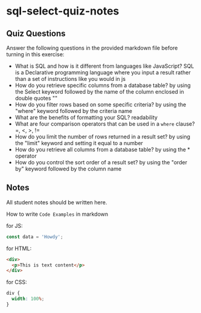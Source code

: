 # sql-select-quiz-notes

## Quiz Questions

Answer the following questions in the provided markdown file before turning in this exercise:

- What is SQL and how is it different from languages like JavaScript?
  SQL is a Declarative programming language where you input a result rather than a set of instructions like you would in js
- How do you retrieve specific columns from a database table?
  by using the Select keyword followed by the name of the column enclosed in double quotes ""
- How do you filter rows based on some specific criteria?
  by using the "where" keyword followed by the criteria name
- What are the benefits of formatting your SQL?
  readability
- What are four comparison operators that can be used in a `where` clause?
  =, <, >, !=
- How do you limit the number of rows returned in a result set?
  by using the "limit" keyword and setting it equal to a number
- How do you retrieve all columns from a database table?
  by using the \* operator
- How do you control the sort order of a result set?
  by using the "order by" keyword followed by the column name

## Notes

All student notes should be written here.

How to write `Code Examples` in markdown

for JS:

```javascript
const data = 'Howdy';
```

for HTML:

```html
<div>
  <p>This is text content</p>
</div>
```

for CSS:

```css
div {
  width: 100%;
}
```
